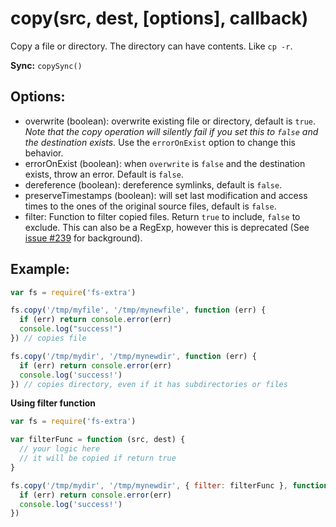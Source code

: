 # copy(src, dest, [options], callback)

Copy a file or directory. The directory can have contents. Like `cp -r`.

**Sync:** `copySync()`

## Options:
- overwrite (boolean): overwrite existing file or directory, default is `true`. _Note that the copy operation will silently fail if you set this to `false` and the destination exists._ Use the `errorOnExist` option to change this behavior.
- errorOnExist (boolean): when `overwrite` is `false` and the destination exists, throw an error. Default is `false`.
- dereference (boolean): dereference symlinks, default is `false`.
- preserveTimestamps (boolean): will set last modification and access times to the ones of the original source files, default is `false`.
- filter: Function to filter copied files. Return `true` to include, `false` to exclude. This can also be a RegExp, however this is deprecated (See [issue #239](https://github.com/jprichardson/node-fs-extra/issues/239) for background).

## Example:

```js
var fs = require('fs-extra')

fs.copy('/tmp/myfile', '/tmp/mynewfile', function (err) {
  if (err) return console.error(err)
  console.log("success!")
}) // copies file

fs.copy('/tmp/mydir', '/tmp/mynewdir', function (err) {
  if (err) return console.error(err)
  console.log('success!')
}) // copies directory, even if it has subdirectories or files
```

**Using filter function**

```js
var fs = require('fs-extra')

var filterFunc = function (src, dest) {
  // your logic here
  // it will be copied if return true
}

fs.copy('/tmp/mydir', '/tmp/mynewdir', { filter: filterFunc }, function (err) {
  if (err) return console.error(err)
  console.log('success!')
})
```
